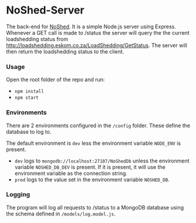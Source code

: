 # NoShed-Server
The back-end for [NoShed](https://github.com/theAdmiral777/NoShed). It is a simple Node.js server using Express. Whenever a GET call is made to /status the server will query the the current loadshedding status from http://loadshedding.eskom.co.za/LoadShedding/GetStatus. The server will then return the loadshedding status to the client.

### Usage
Open the root folder of the repo and run:
* `npm install`
* `npm start`

### Environments
There are 2 environments configured in the `/config` folder. These define the database to log to. 

The default environment is `dev` less the environment variable `NODE_ENV` is present.

* `dev` logs to `mongodb://localhost:27107/NoShedDb` unless the environment variable `NOSHED_DB_DEV` is present. If it is present, it will use the environment variable as the connection string.
* `prod` logs to the value set in the environment variable `NOSHED_DB`.

### Logging
The program will log all requests to /status to a MongoDB database using the schema defined in `/models/log.model.js`.